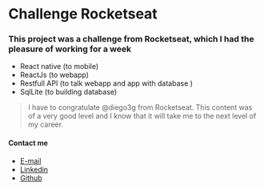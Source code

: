 # Challenge Rocketseat

### This project was a challenge from Rocketseat, which I had the pleasure of working for a week

 
- React native (to mobile)
- ReactJs (to webapp)
- Restfull API (to talk webapp and app with database )
- SqlLite (to building database)

> I have to congratulate @diego3g from Rocketseat. This content was of a very good level and I know that it will take me to the next level of my career.

#### Contact me
* [E-mail](mailto:michel.ribeiro@michelribeiro.com.br)
* [Linkedin](https://www.linkedin.com/in/michelribeiro)
* [Github](https://github.com/michelribeiro/)